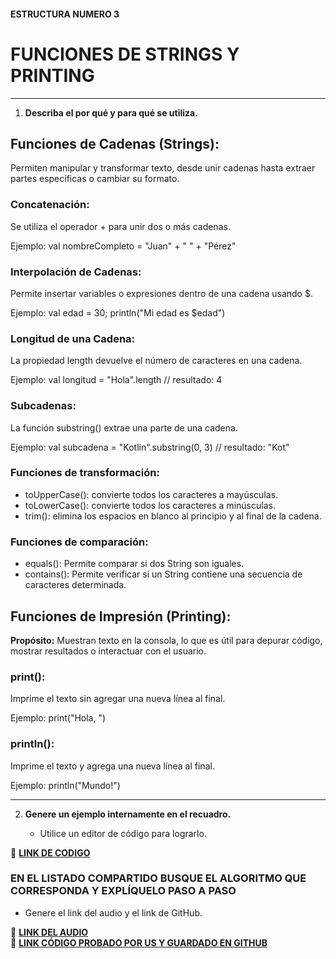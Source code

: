 #### ESTRUCTURA NUMERO 3
# FUNCIONES DE STRINGS Y PRINTING

---

1. **Describa el por qué y para qué se utiliza.**

## Funciones de Cadenas (Strings):

Permiten manipular y transformar texto, desde unir cadenas hasta extraer partes específicas o cambiar su formato.

### Concatenación:

Se utiliza el operador + para unir dos o más cadenas.

Ejemplo: val nombreCompleto = "Juan" + " " + "Pérez"

### Interpolación de Cadenas:

Permite insertar variables o expresiones dentro de una cadena usando $.

Ejemplo: val edad = 30; println("Mi edad es $edad")

### Longitud de una Cadena:

La propiedad length devuelve el número de caracteres en una cadena.

Ejemplo: val longitud = "Hola".length // resultado: 4

### Subcadenas:

La función substring() extrae una parte de una cadena.

Ejemplo: val subcadena = "Kotlin".substring(0, 3) // resultado: "Kot"

### Funciones de transformación:

* toUpperCase(): convierte todos los caracteres a mayúsculas.
* toLowerCase(): convierte todos los caracteres a minúsculas.
* trim(): elimina los espacios en blanco al principio y al final de la cadena.

### Funciones de comparación:

* equals(): Permite comparar si dos String son iguales.
* contains(): Permite verificar si un String contiene una secuencia de caracteres determinada.

## Funciones de Impresión (Printing):

**Propósito:** Muestran texto en la consola, lo que es útil para depurar código, mostrar resultados o interactuar con el usuario.

### print():

Imprime el texto sin agregar una nueva línea al final.

Ejemplo: print("Hola, ")

### println():

Imprime el texto y agrega una nueva línea al final.

Ejemplo: println("Mundo!")

---
   
2. **Genere un ejemplo internamente en el recuadro.**  

   - Utilice un editor de código para lograrlo.  

🔗 **[LINK DE CODIGO](https://pl.kotl.in/l7-oe_Tny?theme=darcula&readOnly=true)** 

### EN EL LISTADO COMPARTIDO BUSQUE EL ALGORITMO QUE CORRESPONDA Y EXPLÍQUELO PASO A PASO  
- Genere el link del audio y el link de GitHub.  

🔗 **[LINK DEL AUDIO]()**  
🔗 **[LINK CÓDIGO PROBADO POR US Y GUARDADO EN GITHUB]()**
